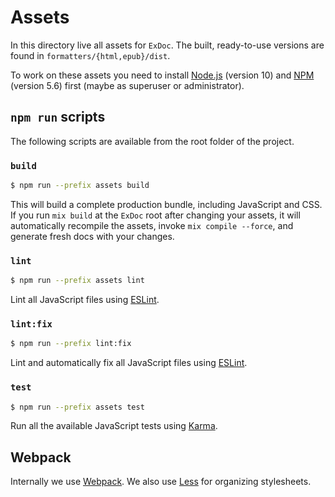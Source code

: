 # Assets

In this directory live all assets for `ExDoc`. The built, ready-to-use
versions are found in `formatters/{html,epub}/dist`.

To work on these assets you need to install [Node.js] (version 10) and
[NPM] (version 5.6) first (maybe as superuser or administrator).

## `npm run` scripts

The following scripts are available from the root folder of the project.

### `build`

```bash
$ npm run --prefix assets build
```

This will build a complete production bundle, including JavaScript and CSS.
If you run `mix build` at the `ExDoc` root after changing your assets, it will
automatically recompile the assets, invoke `mix compile --force`, and generate
fresh docs with your changes.

### `lint`

```bash
$ npm run --prefix assets lint
```

Lint all JavaScript files using [ESLint].

### `lint:fix`

```bash
$ npm run --prefix lint:fix
```

Lint and automatically fix all JavaScript files using [ESLint].

### `test`

```bash
$ npm run --prefix assets test
```

Run all the available JavaScript tests using [Karma].

## Webpack

Internally we use [Webpack]. We also use [Less] for organizing stylesheets.

[Node.js]: https://nodejs.org/
[NPM]: https://www.npmjs.com/
[ESLint]: https://eslint.org/
[Karma]: https://karma-runner.github.io/
[Webpack]: https://webpack.js.org/
[Less]: http://lesscss.org/
